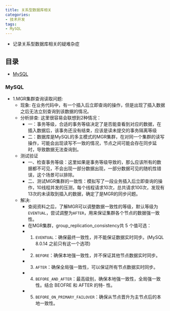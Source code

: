 ```yaml
---
title: 关系型数据库相关
categories: 
- 技术开发
tags:
- MySQL
---
```


- 记录关系型数据库相关的疑难杂症

## 目录

- [MySQL](MySQL)

### MySQL

- 1.MGR集群查询读取问题:
  - 现象: 在业务代码中，有一个插入后立即查询的操作，但是出现了插入数据之后无法立刻查询到该数据的情况。
  - 分析排查: 这里很容易会联想到2种情况：
    - 一：事务等级，合适的事务等级决定了是否能查看到对应的数据，在插入数据后，该事务还没有结束，应该是读未提交的事务隔离等级
    - 二：数据库是MySQL的多主模式的MGR集群，在对同一个集群的读写操作，可能会出现读写不一致的情况，节点之间可能会存在同步延时，导致数据无法查询到。
  - 测试验证
    - 一、检查事务等级：这里如果是事务等级导致的，那么应该所有的数据都不可见，不会出现一部分数据出现，一部分数据可见的随机性错误，这个场景可以排除。
    - 二、测试MGR集群的一致性：模拟写了一段业务插入后立即查询的操作，10线程并发的压测，每个线程请求10次，总共请求100次，发现有13次的未读取到插入的数据，确定了是MGR的同步问题。
  - 解决:
    - 查阅资料之后，了解MGR可以调整数据一致性的等级，默认等级为`EVENTUAL`，尝试调整为`AFTER`，用来保证集群各个节点的数据强一致性。
    - 在MGR集群，group_replication_consistency共 5 个值可选：
    - 1. `EVENTUAL`：确保最终一致性，并不能保证数据实时同步。(MySQL 8.0.14 之前只有这一个选项)
    - 2. `BEFORE`：确保本地强一致性，并不保证其他节点数据实时同步。
    - 3. `AFTER`：确保全局强一致性，可以保证所有节点数据实时同步。
    - 4. `BEFORE_AND_AFTER`：最高级别，确保本地强一致性，全局强一致性。结合 BEOFRE 和 AFTER 的特- 性。
    - 5. `BEFORE_ON_PRIMARY_FAILOVER`：确保从节点晋升为主节点后的本地一致性。
